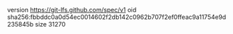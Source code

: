 version https://git-lfs.github.com/spec/v1
oid sha256:fbbddc0a0d54ec0014602f2db142c0962b707f2ef0ffeac9a11754e9d235845b
size 31270
